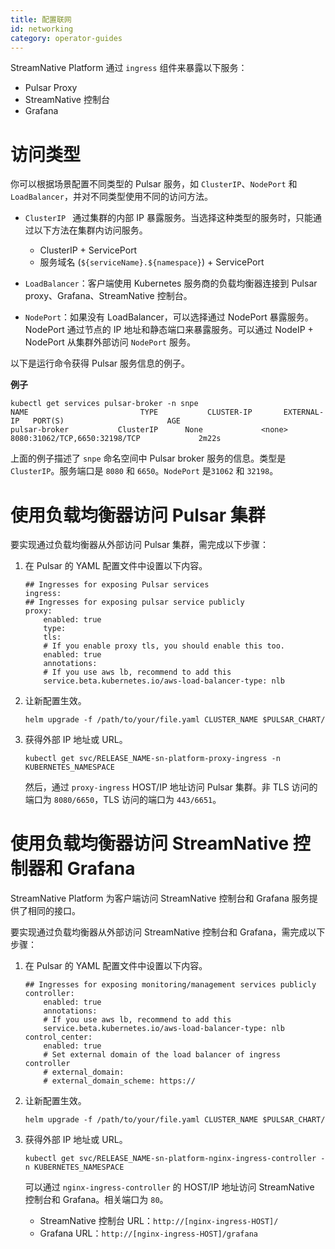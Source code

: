 ```yaml
---
title: 配置联网
id: networking
category: operator-guides
---
```


StreamNative Platform 通过 `ingress` 组件来暴露以下服务： 

- Pulsar Proxy
- StreamNative 控制台
- Grafana

# 访问类型

你可以根据场景配置不同类型的 Pulsar 服务，如 `ClusterIP`、`NodePort` 和 `LoadBalancer`，并对不同类型使用不同的访问方法。

- `ClusterIP ` 通过集群的内部 IP 暴露服务。当选择这种类型的服务时，只能通过以下方法在集群内访问服务。
  - ClusterIP + ServicePort
  - 服务域名 (`${serviceName}.${namespace}`) + ServicePort
  
- `LoadBalancer`：客户端使用 Kubernetes 服务商的负载均衡器连接到 Pulsar proxy、Grafana、StreamNative 控制台。
- `NodePort`：如果没有 LoadBalancer，可以选择通过 NodePort 暴露服务。NodePort 通过节点的 IP 地址和静态端口来暴露服务。可以通过 NodeIP + NodePort 从集群外部访问 `NodePort` 服务。

以下是运行命令获得 Pulsar 服务信息的例子。 

**例子**

```
kubectl get services pulsar-broker -n snpe
NAME                         TYPE           CLUSTER-IP       EXTERNAL-IP   PORT(S)                       AGE
pulsar-broker           ClusterIP      None             <none>        8080:31062/TCP,6650:32198/TCP             2m22s
```

上面的例子描述了 `snpe` 命名空间中 Pulsar broker 服务的信息。类型是 `ClusterIP`。服务端口是 `8080` 和 `6650`。`NodePort` 是`31062` 和 `32198`。

# 使用负载均衡器访问 Pulsar 集群

要实现通过负载均衡器从外部访问 Pulsar 集群，需完成以下步骤：

1. 在 Pulsar 的 YAML 配置文件中设置以下内容。

    ```
    ## Ingresses for exposing Pulsar services
    ingress:
    ## Ingresses for exposing pulsar service publicly
    proxy:
        enabled: true
        type:
        tls:
        # If you enable proxy tls, you should enable this too.
        enabled: true
        annotations:
        # If you use aws lb, recommend to add this
        service.beta.kubernetes.io/aws-load-balancer-type: nlb
    ```

2. 让新配置生效。

    ```
    helm upgrade -f /path/to/your/file.yaml CLUSTER_NAME $PULSAR_CHART/
    ```

3. 获得外部 IP 地址或 URL。 

    ```
    kubectl get svc/RELEASE_NAME-sn-platform-proxy-ingress -n KUBERNETES_NAMESPACE
    ```

    然后，通过 `proxy-ingress` HOST/IP 地址访问 Pulsar 集群。非 TLS 访问的端口为 `8080/6650`，TLS 访问的端口为 `443/6651`。

#  使用负载均衡器访问 StreamNative 控制器和 Grafana

StreamNative Platform 为客户端访问 StreamNative 控制台和 Grafana 服务提供了相同的接口。

要实现通过负载均衡器从外部访问 StreamNative 控制台和 Grafana，需完成以下步骤：

1. 在 Pulsar 的 YAML 配置文件中设置以下内容。

    ```
    ## Ingresses for exposing monitoring/management services publicly
    controller:
        enabled: true
        annotations: 
        # If you use aws lb, recommend to add this
        service.beta.kubernetes.io/aws-load-balancer-type: nlb
    control_center:
        enabled: true
        # Set external domain of the load balancer of ingress controller
        # external_domain: 
        # external_domain_scheme: https://
    ```

2. 让新配置生效。

    ```
    helm upgrade -f /path/to/your/file.yaml CLUSTER_NAME $PULSAR_CHART/
    ```

3. 获得外部 IP 地址或 URL。 

    ```
    kubectl get svc/RELEASE_NAME-sn-platform-nginx-ingress-controller -n KUBERNETES_NAMESPACE
    ```

    可以通过 `nginx-ingress-controller` 的 HOST/IP 地址访问 StreamNative 控制台和 Grafana。相关端口为 `80`。 
    - StreamNative 控制台 URL：`http://[nginx-ingress-HOST]/`
    - Grafana URL：`http://[nginx-ingress-HOST]/grafana`
